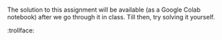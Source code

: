 <br><br><br>

The solution to this assignment will be available (as a Google Colab notebook) after we go through it in class. Till then, try solving it yourself.

:trollface:
